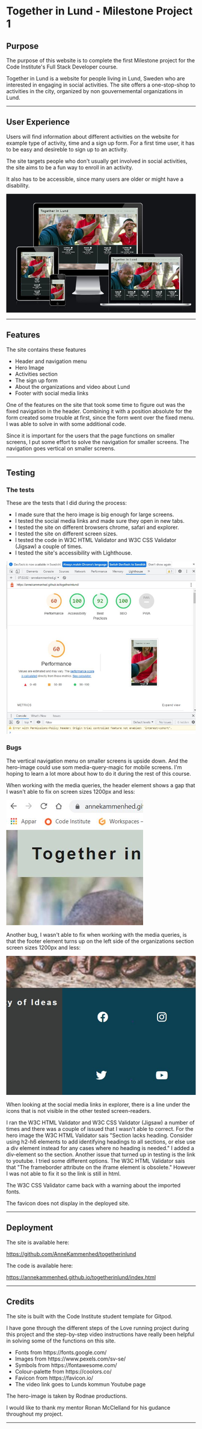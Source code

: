 <h1>Together in Lund - Milestone Project 1</h1>

<h2>Purpose</h2>
The purpose of this website is to complete the first Milestone project for the Code Institute's Full Stack Developer course.

Together in Lund is a website for people living in Lund, Sweden who are interested in engaging in social activities. The site offers a one-stop-shop to activities in the city, organized by non gouvernemental organizations in Lund. 
_______________________

<h2>User Experience</h2>
 Users will find information about different activities on the website for example type of activity, time and a sign up form. For a first time user, it has to be easy and desireble to sign up to an activity.

The site targets people who don't usually get involved in social activities, the site aims to be a fun way to enroll in an activity.

It also has to be accessible, since many users are older or might have a disability.

<img src="assets/images/togetherinlund different screens.JPG" alt="the site together in lund o different screen sizes">

_______________________

<h2>Features</h2>
The site contains these features

<ul>
<li>Header and navigation menu</li>
<li>Hero Image</li>
<li>Activities section</li>
<li>The sign up form</li>
<li>About the organizations and video about Lund</li>
<li>Footer with social media links</li>
</ul>

One of the features on the site that took some time to figure out was the fixed navigation in the header. Combining it with a position absolute for the form created some trouble at first, since the form went over the fixed menu. I was able to solve in with some additional code.

Since it is important for the users that the page functions on smaller screens, I put some effort to solve the navigation for smaller screens. The navigation goes vertical on smaller screens. 
_______________________

<h2>Testing</h2>
<h3>The tests</h3>
These are the tests that I did during the process:

<ul>
<li>I made sure that the hero image is big enough for large screens.</li>
<li>I tested the social media links and made sure they open in new tabs.</li>
<li>I tested the site on different browsers chrome, safari and explorer.</li>
<li>I tested the site on different screen sizes.</li>
<li>I tested the code in W3C HTML Validator and W3C CSS Validator (Jigsaw) a couple of times.</li>
<li>I tested the site's accessibility with Lighthouse.</li>
</ul>

<img src="assets/images/lighthousevarde.JPG" alt="the site rating from Lighthouse">

<h3>Bugs</h3>
The vertical navigation menu on smaller screens is upside down. And the hero-image could use som media-query-magic for mobile screens. I'm hoping to learn a lot more about how to do it during the rest of this course.

When working with the media queries, the header element shows a gap that I wasn't able to fix on screen sizes 1200px and less:

<img src="assets/images/glappuppevanster.JPG" alt="upper left corner of site when screen size under 1200px">

Another bug, I wasn't able to fix when working with the media queries, is that the footer element turns up on the left side of the organizations section screen sizes 1200px and less:

<img src="assets/images/glappnerehoger.JPG" alt="footer turns to right side of site when screen size under 1200px">

When looking at the social media links in explorer, there is a line under the icons that is not visible in the other tested screen-readers.

I ran the W3C HTML Validator and W3C CSS Validator (Jigsaw) a number of times and there was a couple of issued that I wasn't able to correct. For the hero image the W3C HTML Validator sais "Section lacks heading. Consider using h2-h6 elements to add identifying headings to all sections, or else use a div element instead for any cases where no heading is needed." I added a div-element so the section. Another issue that turned up in testing is the link to youtube. I tried some different options. The W3C HTML Validator sais that "The frameborder attribute on the iframe element is obsolete." However I was not able to fix it so the link is still in html.

The W3C CSS Validator came back with a warning about the imported fonts.

The favicon does not display in the deployed site.
_______________________

<h2>Deployment</h2>
The site is available here:

https://github.com/AnneKammenhed/togetherinlund

The code is available here:

https://annekammenhed.github.io/togetherinlund/index.html

_______________________

<h2>Credits</h2>
The site is built with the Code Institute student template for Gitpod. 

I have gone through the different steps of the Love running project during this project and the step-by-step video instructions have really been helpful in solving some of the functions on this site. 

<ul>
<li>Fonts from https://fonts.google.com/</li>
<li>Images from https://www.pexels.com/sv-se/</li>
<li>Symbols from https://fontawesome.com/</li>
<li>Colour-palette from https://coolors.co/</li>
<li>Favicon from https://favicon.io/</li>
<li>The video link goes to Lunds kommun Youtube page</li>
</ul>

The hero-image is taken by Rodnae productions.

I would like to thank my mentor Ronan McClelland for his gudance throughout my project.
_______________________